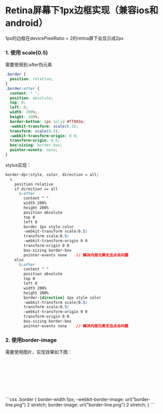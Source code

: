 # Retina屏幕下1px边框实现（兼容ios和android）
1px的边框在devicePixelRatio = 2的retina屏下会显示成2px
### 1. 使用 scale(0.5)
需要使用到:after伪元素
```css	
.border {
  position: relative;
}
.border:after {
  content: " ";
  position: absolute;
  top: 0;
  left: 0;
  width: 200%;
  height: 200%;
  border-bottom: 1px solid #ff803a;
  -webkit-transform: scale(0.5);
  transform: scale(0.5);
  -webkit-transform-origin: 0 0;
  transform-origin: 0 0;
  box-sizing: border-box;
  pointer-events: none;
}
``` 
stylus实现：
```css
border-dpr(style, color, direction = all)
  & 
    position relative
    if direction == all 
      &:after 
        content " "
        width 200%
        height 200%
        position absolute
        top 0
        left 0
        border 1px style color
        -webkit-transform scale(0.5)
        transform scale(0.5)
        -webkit-transform-origin 0 0
        transform-origin 0 0
        box-sizing border-box
        pointer-events none    // 解决内部元素无法点击问题
    else 
      &:after 
        content " "
        position absolute
        top 0
        left 0
        width 200%
        height 200%
        border-{direction} 1px style color
        -webkit-transform scale(0.5)
        transform scale(0.5)
        -webkit-transform-origin 0 0
        transform-origin 0 0
        box-sizing border-box
        pointer-events none    // 解决内部元素无法点击问题
```
### 2. 使用border-image
需要使用图片，实现效果如下图：
<div style="width:100px;height:100px;border-width:1px;border-image: url(../images/border-line.png) 2 stretch;"></div> 
<br />
```css
.border {
	border-width:1px;
	-webkit-border-image: url("border-line.png") 2 stretch; 
    border-image: url("border-line.png") 2 stretch;
}
```